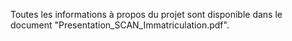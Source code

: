 Toutes les informations à propos du projet sont disponible dans le document "Presentation_SCAN_Immatriculation.pdf".
